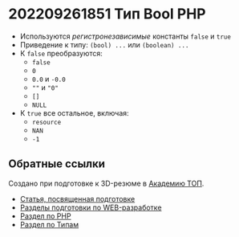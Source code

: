 # 202209261851 Тип Bool PHP

- Используются *регистронезависимые* константы `false` и `true`
- Приведение к типу: `(bool) ...` или  `(boolean) ...`
- К `false` преобразуются:
    - `false`
    - `0`
    - `0.0` и `-0.0`
    - `""` и `"0"`
    - `[]`
    - `NULL`
- К `true` все остальное, включая:
    - `resource`
    - `NAN`
    - `-1`

## Обратные ссылки

Создано при подготовке к 3D-резюме в [Академию ТОП](https://izh.top-academy.ru/).

- [Статья, посвященная подготовке](../blog/20220914-preparing-for-teaching.md)
- [Разделы подготовки по WEB-разработке](./202209141344-web-design.md)
- [Раздел по PHP](./202209261202-top-php.md)
- [Раздел по Типам](./202209261826-datatypes-php.md)
